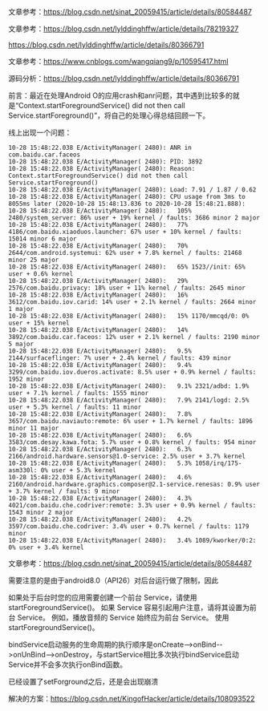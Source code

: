 文章参考：https://blog.csdn.net/sinat_20059415/article/details/80584487

文章参考：https://blog.csdn.net/lylddinghffw/article/details/78219327

https://blog.csdn.net/lylddinghffw/article/details/80366791

文章参考：https://www.cnblogs.com/wangqiang9/p/10595417.html




源码分析：https://blog.csdn.net/lylddinghffw/article/details/80366791



前言：最近在处理Android O的应用crash和anr问题，其中遇到比较多的就是“Context.startForegroundService() did not then call Service.startForeground()”，将自己的处理心得总结回顾一下。


线上出现一个问题：

```
10-28 15:48:22.038 E/ActivityManager( 2480): ANR in com.baidu.car.faceos
10-28 15:48:22.038 E/ActivityManager( 2480): PID: 3892
10-28 15:48:22.038 E/ActivityManager( 2480): Reason: Context.startForegroundService() did not then call Service.startForeground()
10-28 15:48:22.038 E/ActivityManager( 2480): Load: 7.91 / 1.87 / 0.62
10-28 15:48:22.038 E/ActivityManager( 2480): CPU usage from 3ms to 8055ms later (2020-10-28 15:48:13.836 to 2020-10-28 15:48:21.888):
10-28 15:48:22.038 E/ActivityManager( 2480):   105% 2480/system_server: 86% user + 19% kernel / faults: 3686 minor 2 major
10-28 15:48:22.038 E/ActivityManager( 2480):   77% 4186/com.baidu.xiaoduos.launcher: 67% user + 10% kernel / faults: 15014 minor 6 major
10-28 15:48:22.038 E/ActivityManager( 2480):   70% 2644/com.android.systemui: 62% user + 7.8% kernel / faults: 21468 minor 25 major
10-28 15:48:22.038 E/ActivityManager( 2480):   65% 1523//init: 65% user + 0.6% kernel
10-28 15:48:22.038 E/ActivityManager( 2480):   29% 2576/com.baidu.privacy: 18% user + 11% kernel / faults: 2645 minor
10-28 15:48:22.038 E/ActivityManager( 2480):   16% 3612/com.baidu.iov.carid: 14% user + 2.1% kernel / faults: 2664 minor 1 major
10-28 15:48:22.038 E/ActivityManager( 2480):   15% 1170/mmcqd/0: 0% user + 15% kernel
10-28 15:48:22.038 E/ActivityManager( 2480):   14% 3892/com.baidu.car.faceos: 12% user + 2.1% kernel / faults: 2190 minor 5 major
10-28 15:48:22.038 E/ActivityManager( 2480):   9.5% 2144/surfaceflinger: 7% user + 2.4% kernel / faults: 439 minor
10-28 15:48:22.038 E/ActivityManager( 2480):   9.4% 3299/com.baidu.iov.dueros.activate: 8.5% user + 0.9% kernel / faults: 1952 minor
10-28 15:48:22.038 E/ActivityManager( 2480):   9.1% 2321/adbd: 1.9% user + 7.1% kernel / faults: 1555 minor
10-28 15:48:22.038 E/ActivityManager( 2480):   7.9% 2141/logd: 2.5% user + 5.3% kernel / faults: 11 minor
10-28 15:48:22.038 E/ActivityManager( 2480):   7.8% 3657/com.baidu.naviauto:remote: 6% user + 1.7% kernel / faults: 1896 minor 11 major
10-28 15:48:22.038 E/ActivityManager( 2480):   6.6% 3583/com.desay.kawa.fota: 5.7% user + 0.8% kernel / faults: 954 minor
10-28 15:48:22.038 E/ActivityManager( 2480):   6.3% 2166/android.hardware.sensors@1.0-service: 2.5% user + 3.7% kernel
10-28 15:48:22.038 E/ActivityManager( 2480):   5.3% 1058/irq/175-asm330l: 0% user + 5.3% kernel
10-28 15:48:22.038 E/ActivityManager( 2480):   4.6% 2160/android.hardware.graphics.composer@2.1-service.renesas: 0.9% user + 3.7% kernel / faults: 9 minor
10-28 15:48:22.038 E/ActivityManager( 2480):   4.3% 4021/com.baidu.che.codriver:remote: 3.3% user + 0.9% kernel / faults: 1543 minor 2 major
10-28 15:48:22.038 E/ActivityManager( 2480):   4.2% 3597/com.baidu.che.codriver: 3.4% user + 0.7% kernel / faults: 1179 minor
10-28 15:48:22.038 E/ActivityManager( 2480):   3.4% 1089/kworker/0:2: 0% user + 3.4% kernel
```


文章参考：https://blog.csdn.net/sinat_20059415/article/details/80584487





需要注意的是由于android8.0（API26）对后台运行做了限制，因此

如果处于后台时您的应用需要创建一个前台 Service，请使用 startForegroundService()。
如果 Service 容易引起用户注意，请将其设置为前台 Service。 例如，播放音频的 Service 始终应为前台 Service。 使用 startForegroundService()。


bindService启动服务的生命周期的执行顺序是onCreate-->onBind-->onUnBind-->onDestroy，与startService相比多次执行bindService启动Service并不会多次执行onBind函数。


已经设置了setForground之后，还是会出现崩溃

解决的方案：https://blog.csdn.net/KingofHacker/article/details/108093522

    
